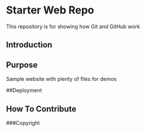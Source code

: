 # Starter Web Repo

This repository is for showing how Git and GitHub work

## Introduction

## Purpose

Sample website with plenty of files for demos

##Deployment

## How To Contribute

###Copyright